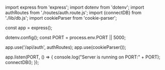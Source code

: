 import express from 'express';
import dotenv from 'dotenv';
import authRoutes from './routes/auth.route.js';
import {connectDB} from './lib/db.js';
import cookieParser from 'cookie-parser';

const app = express();

dotenv.config();
const PORT = process.env.PORT || 5000;

app.use('/api/auth', authRoutes);
app.use(cookieParser());

app.listen(PORT, () => {
    console.log("Server is running on PORT:" + PORT);
    connectDB();
});
